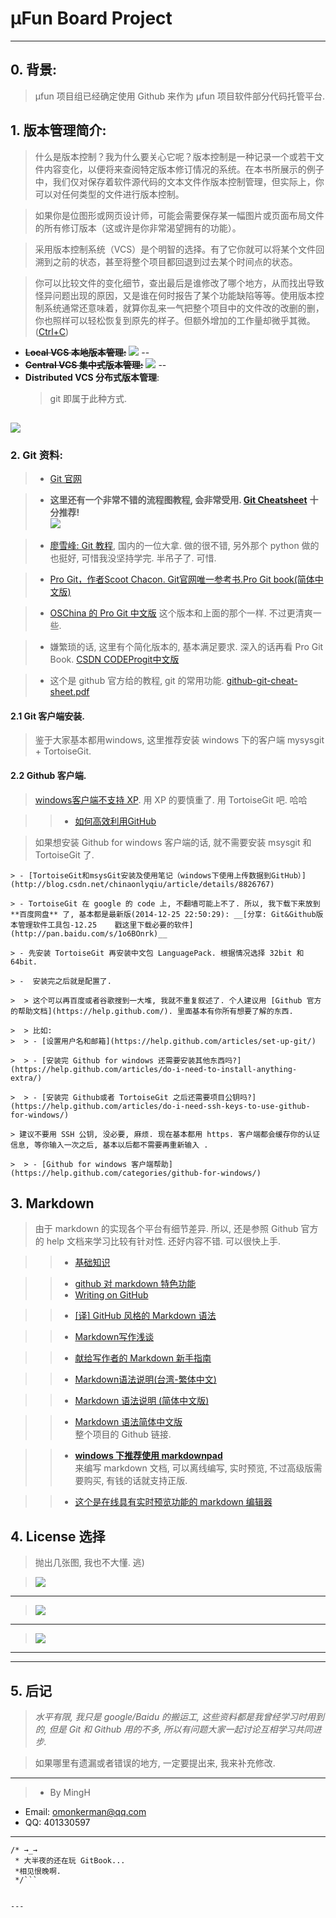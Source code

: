 #  μFun Board Project
---
## 0. 背景:   
> μfun 项目组已经确定使用 Github 来作为 μfun 项目软件部分代码托管平台.       

## 1. 版本管理简介:    

>    什么是版本控制？我为什么要关心它呢？版本控制是一种记录一个或若干文件内容变化，以便将来查阅特定版本修订情况的系统。在本书所展示的例子中，我们仅对保存着软件源代码的文本文件作版本控制管理，但实际上，你可以对任何类型的文件进行版本控制。    
    
>    如果你是位图形或网页设计师，可能会需要保存某一幅图片或页面布局文件的所有修订版本（这或许是你非常渴望拥有的功能）。    
    
>    采用版本控制系统（VCS）是个明智的选择。有了它你就可以将某个文件回溯到之前的状态，甚至将整个项目都回退到过去某个时间点的状态。    
    
>    你可以比较文件的变化细节，查出最后是谁修改了哪个地方，从而找出导致怪异问题出现的原因，又是谁在何时报告了某个功能缺陷等等。使用版本控制系统通常还意味着，就算你乱来一气把整个项目中的文件改的改删的删，你也照样可以轻松恢复到原先的样子。但额外增加的工作量却微乎其微。([Ctrl+C](https://code.csdn.net/help/CSDN_Code/progit/zh/01-introduction/01-chapter1))    
     
 - __~~Local VCS 本地版本管理:~~__
  ![](https://code.csdn.net/CSDN_Code/progit/blob/master/figures/18333fig0101-tn.png)
--
 - __~~Central VCS 集中式版本管理:~~__
![](https://code.csdn.net/CSDN_Code/progit/blob/master/figures/18333fig0102-tn.png)
--
 - __Distributed VCS 分布式版本管理__:     
    > git 即属于此种方式.     

![](https://code.csdn.net/CSDN_Code/progit/blob/master/figures/18333fig0103-tn.png)
--

### 2. Git 资料:     

> -  [Git 官网](http://git-scm.com/)    

> -  __这里还有一个非常不错的流程图教程, 会非常受用. [Git Cheatsheet](http://ndpsoftware.com/git-cheatsheet.html#loc=index;)__  __十分推荐!__    
![](https://dn-coding-net-production-static.qbox.me/3304456c-3111-45db-9256-013816e6ac6a.png)

> -  [廖雪峰: Git 教程](http://www.liaoxuefeng.com/wiki/0013739516305929606dd18361248578c67b8067c8c017b000), 国内的一位大拿. 做的很不错, 另外那个 python 做的也挺好, 可惜我没坚持学完. 半吊子了. 可惜.    
    
> -  [Pro Git，作者Scoot Chacon. Git官网唯一参考书.Pro Git book(简体中文版)](http://git-scm.com/book/zh/v1)    
    
> - [OSChina 的 Pro Git 中文版](http://git.oschina.net/progit/index.html) 这个版本和上面的那个一样. 不过更清爽一些.     
    
> -  嫌繁琐的话, 这里有个简化版本的, 基本满足要求. 深入的话再看 Pro Git Book. [CSDN CODEProgit中文版](https://code.csdn.net/help/CSDN_Code/code_support/Progit_Index)
    
> - 这个是 github 官方给的教程, git 的常用功能. [github-git-cheat-sheet.pdf](https://training.github.com/kit/downloads/github-git-cheat-sheet.pdf)    
    

#### 2.1 Git 客户端安装.    
> 鉴于大家基本都用windows,  这里推荐安装 windows 下的客户端 mysysgit + TortoiseGit.     

#### 2.2 Github 客户端.    
> [windows客户端不支持 XP](https://help.github.com/articles/windows-xp-is-not-supported/). 用 XP 的要慎重了. 用 TortoiseGit 吧. 哈哈      

> > - [如何高效利用GitHub](http://www.yangzhiping.com/tech/github.html)      
    
> 如果想安装 Github for windows 客户端的话, 就不需要安装 msysgit 和 TortoiseGit 了.     

    > - [TortoiseGit和msysGit安装及使用笔记（windows下使用上传数据到GitHub）](http://blog.csdn.net/chinaonlyqiu/article/details/8826767)    
    
    > - TortoiseGit 在 google 的 code 上, 不翻墙可能上不了. 所以, 我下载下来放到 **百度网盘** 了, 基本都是最新版(2014-12-25 22:50:29): __[分享: Git&Github版本管理软件工具包-12.25    戳这里下载必要的软件](http://pan.baidu.com/s/1o6BOnrk)__    
    
    > - 先安装 TortoiseGit 再安装中文包 LanguagePack. 根据情况选择 32bit 和 64bit.     
    
    > -  安装完之后就是配置了.     

    >  > 这个可以再百度或者谷歌搜到一大堆, 我就不重复叙述了. 个人建议用 [Github 官方的帮助文档](https://help.github.com/). 里面基本有你所有想要了解的东西.     

    >  > 比如:    
    >  > - [设置用户名和邮箱](https://help.github.com/articles/set-up-git/)          
    
    >  > - [安装完 Github for windows 还需要安装其他东西吗?](https://help.github.com/articles/do-i-need-to-install-anything-extra/)    
    
    >  > - [安装完 Github或者 TortoiseGit 之后还需要项目公钥吗?](https://help.github.com/articles/do-i-need-ssh-keys-to-use-github-for-windows/)     
    
    > 建议不要用 SSH 公钥, 没必要, 麻烦. 现在基本都用 https. 客户端都会缓存你的认证信息, 等你输入一次之后, 基本以后都不需要再重新输入 .    
    
    >  > - [Github for windows 客户端帮助](https://help.github.com/categories/github-for-windows/)

## 3. Markdown 
>  由于 markdown 的实现各个平台有细节差异. 所以, 还是参照 Github 官方的 help 文档来学习比较有针对性. 还好内容不错. 可以很快上手.    

>   > -  [基础知识](https://help.github.com/articles/markdown-basics/)        

>   > -  [github 对 markdown 特色功能](https://help.github.com/articles/github-flavored-markdown/)    
>   > -  [Writing on GitHub](https://help.github.com/articles/writing-on-github/)      

>   > - [[译] GitHub 风格的 Markdown 语法](https://github.com/cssmagic/blog/issues/13)      

>   > -  [Markdown写作浅谈](http://www.yangzhiping.com/tech/r-markdown-knitr.html)        

>   > - [献给写作者的 Markdown 新手指南](http://www.jianshu.com/p/q81RER)    

>   > - [Markdown语法说明(台湾-繁体中文)](http://markdown.tw/)     

>   > - [Markdown 语法说明 (简体中文版)](https://github.com/riku/Markdown-Syntax-CN/blob/master/syntax.md)    

>   > - [Markdown 语法简体中文版](https://github.com/riku/Markdown-Syntax-CN)     
整个项目的 Github 链接.     

>   > - __[windows 下推荐使用 markdownpad ](http://markdownpad.com/)__    
来编写 markdown 文档, 可以离线编写, 实时预览, 不过高级版需要购买, 有钱的话就支持正版.    

>   > - [这个是在线具有实时预览功能的 markdown 编辑器](http://jbt.github.io/markdown-editor/)    
    
## 4. License 选择
> 抛出几张图,  我也不大懂. 逃)       

>  ![](http://image.beekka.com/blog/201105/bg2011050101.png)    
---
>  ![](http://hi.csdn.net/attachment/201105/25/0_1306296079vEDZ.gif)    
---
>  ![](http://hi.csdn.net/attachment/201105/25/0_13062960880Uov.gif)     
---


-------
## 5. 后记    
> _水平有限, 我只是 google/Baidu 的搬运工, 这些资料都是我曾经学习时用到的, 但是 Git 和 Github 用的不多, 所以有问题大家一起讨论互相学习共同进步._      

> 如果哪里有遗漏或者错误的地方, 一定要提出来, 我来补充修改.     

---
>  * By MingH
 * Email: omonkerman@qq.com
 * QQ: 401330597    
---   


```
/* →_→ 
 * 大半夜的还在玩 GitBook... 
 *相见恨晚啊. 
 */```


---  
    
